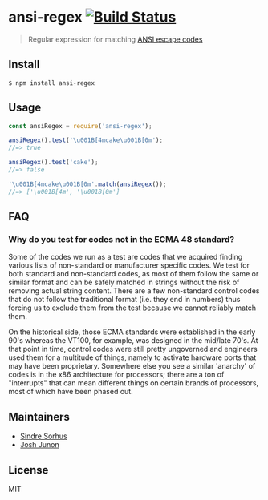 # ansi-regex [![Build Status](https://travis-ci.org/chalk/ansi-regex.svg?branch=master)](https://travis-ci.org/chalk/ansi-regex)

> Regular expression for matching [ANSI escape codes](https://en.wikipedia.org/wiki/ANSI_escape_code)

## Install

```
$ npm install ansi-regex
```

## Usage

```js
const ansiRegex = require('ansi-regex');

ansiRegex().test('\u001B[4mcake\u001B[0m');
//=> true

ansiRegex().test('cake');
//=> false

'\u001B[4mcake\u001B[0m'.match(ansiRegex());
//=> ['\u001B[4m', '\u001B[0m']
```

## FAQ

### Why do you test for codes not in the ECMA 48 standard?

Some of the codes we run as a test are codes that we acquired finding various lists of non-standard or manufacturer
specific codes. We test for both standard and non-standard codes, as most of them follow the same or similar format and
can be safely matched in strings without the risk of removing actual string content. There are a few non-standard
control codes that do not follow the traditional format (i.e. they end in numbers) thus forcing us to exclude them from
the test because we cannot reliably match them.

On the historical side, those ECMA standards were established in the early 90's whereas the VT100, for example, was
designed in the mid/late 70's. At that point in time, control codes were still pretty ungoverned and engineers used them
for a multitude of things, namely to activate hardware ports that may have been proprietary. Somewhere else you see a
similar 'anarchy' of codes is in the x86 architecture for processors; there are a ton of "interrupts" that can mean
different things on certain brands of processors, most of which have been phased out.

## Maintainers

- [Sindre Sorhus](https://github.com/sindresorhus)
- [Josh Junon](https://github.com/qix-)

## License

MIT
